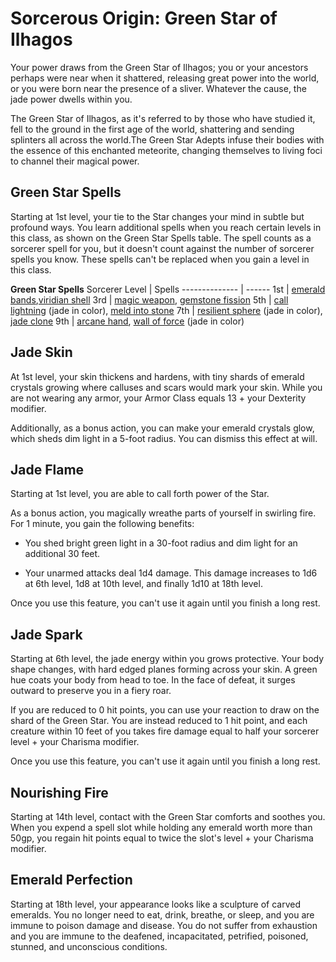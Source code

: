 # Sorcerous Origin: Green Star of Ilhagos
Your power draws from the Green Star of Ilhagos; you or your ancestors perhaps were near when it shattered, releasing great power into the world, or you were born near the presence of a sliver. Whatever the cause, the jade power dwells within you.

The Green Star of Ilhagos, as it's referred to by those who have studied it, fell to the ground in the first age of the world, shattering and sending splinters all across the world.The Green Star Adepts infuse their bodies with the essence of this enchanted meteorite, changing themselves to living foci to channel their magical power.

## Green Star Spells
Starting at 1st level, your tie to the Star changes your mind in subtle but profound ways. You learn additional spells when you reach certain levels in this class, as shown on the Green Star Spells table. The spell counts as a sorcerer spell for you, but it doesn't count against the number of sorcerer spells you know. These spells can't be replaced when you gain a level in this class.

**Green Star Spells**
Sorcerer Level | Spells 
-------------- | ------
1st | [emerald bands](../../Magic/Spells/emerald-bands.md),[viridian shell](../../Magic/Spells/viridian-shell.md)
3rd | [magic weapon](https://www.dndbeyond.com/spells/magic-weapon),  [gemstone fission](../../Magic/Spells/gemstone-fission.md)
5th | [call lightning](https://www.dndbeyond.com/spells/call-lightning) (jade in color), [meld into stone](https://www.dndbeyond.com/spells/meld-into-stone)
7th | [resilient sphere](https://www.dndbeyond.com/spells/resilient-sphere) (jade in color), [jade clone](../../Magic/Spells/jade-clone.md)
9th | [arcane hand](https://www.dndbeyond.com/spells/arcane-hand), [wall of force](https://www.dndbeyond.com/spells/wall-of-force) (jade in color)

## Jade Skin
At 1st level, your skin thickens and hardens, with tiny shards of emerald crystals growing where calluses and scars would mark your skin. While you are not wearing any armor, your Armor Class equals 13 + your Dexterity modifier.

Additionally, as a bonus action, you can make your emerald crystals glow, which sheds dim light in a 5-foot radius. You can dismiss this effect at will.

## Jade Flame
Starting at 1st level, you are able to call forth power of the Star.

As a bonus action, you magically wreathe parts of yourself in swirling fire. For 1 minute, you gain the following benefits:

* You shed bright green light in a 30-foot radius and dim light for an additional 30 feet.

* Your unarmed attacks deal 1d4 damage. This damage increases to 1d6 at 6th level, 1d8 at 10th level, and finally 1d10 at 18th level.

Once you use this feature, you can't use it again until you finish a long rest.

## Jade Spark
Starting at 6th level, the jade energy within you grows protective. Your body shape changes, with hard edged planes forming across your skin. A green hue coats your body from head to toe. In the face of defeat, it surges outward to preserve you in a fiery roar.

If you are reduced to 0 hit points, you can use your reaction to draw on the shard of the Green Star. You are instead reduced to 1 hit point, and each creature within 10 feet of you takes fire damage equal to half your sorcerer level + your Charisma modifier.

Once you use this feature, you can't use it again until you finish a long rest.

## Nourishing Fire
Starting at 14th level, contact with the Green Star comforts and soothes you. When you expend a spell slot while holding any emerald worth more than 50gp, you regain hit points equal to twice the slot's level + your Charisma modifier.

## Emerald Perfection
Starting at 18th level, your appearance looks like a sculpture of carved emeralds. You no longer need to eat, drink, breathe, or sleep, and you are immune to poison damage and disease. You do not suffer from exhaustion and you are immune to the deafened, incapacitated, petrified, poisoned, stunned, and unconscious conditions.
